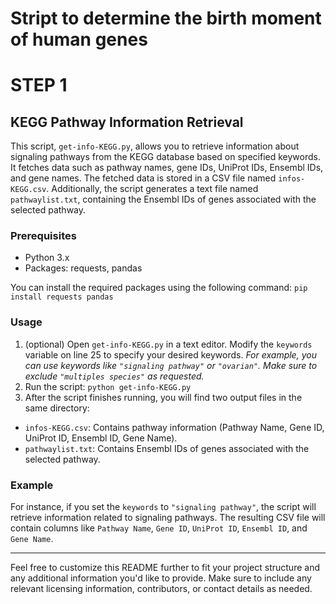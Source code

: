 # Stript to determine the birth moment of human genes

# STEP 1
## KEGG Pathway Information Retrieval

This script, `get-info-KEGG.py`, allows you to retrieve information about signaling pathways from the KEGG database based on specified keywords. It fetches data such as pathway names, gene IDs, UniProt IDs, Ensembl IDs, and gene names. The fetched data is stored in a CSV file named `infos-KEGG.csv`. Additionally, the script generates a text file named `pathwaylist.txt`, containing the Ensembl IDs of genes associated with the selected pathway.

### Prerequisites
- Python 3.x
- Packages: requests, pandas

You can install the required packages using the following command: `pip install requests pandas`

### Usage
1. (optional) Open `get-info-KEGG.py` in a text editor. Modify the `keywords` variable on line 25 to specify your desired keywords.
*For example, you can use keywords like `"signaling pathway"` or `"ovarian"`. Make sure to exclude `"multiples species"` as requested.*
3. Run the script: `python get-info-KEGG.py`
4. After the script finishes running, you will find two output files in the same directory:
- `infos-KEGG.csv`: Contains pathway information (Pathway Name, Gene ID, UniProt ID, Ensembl ID, Gene Name).
- `pathwaylist.txt`: Contains Ensembl IDs of genes associated with the selected pathway.

### Example
For instance, if you set the `keywords` to `"signaling pathway"`, the script will retrieve information related to signaling pathways. The resulting CSV file will contain columns like `Pathway Name`, `Gene ID`, `UniProt ID`, `Ensembl ID`, and `Gene Name`.





---
Feel free to customize this README further to fit your project structure and any additional information you'd like to provide. Make sure to include any relevant licensing information, contributors, or contact details as needed.
